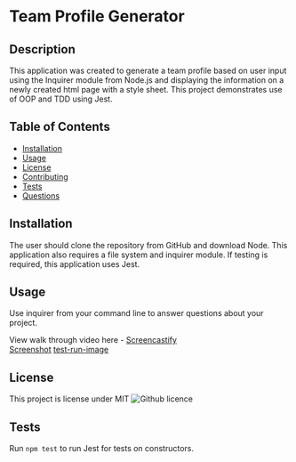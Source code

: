 # Team Profile Generator 

## Description 
This application was created to generate a team profile based on user input using the Inquirer module from Node.js and displaying the information on a newly created html page with a style sheet. This project demonstrates use of OOP and TDD using Jest. 
 
## Table of Contents
* [Installation](#installation)
* [Usage](#usage)
* [License](#license)
* [Contributing](#contributing)
* [Tests](#tests)
* [Questions](#questions)

## Installation 
The user should clone the repository from GitHub and download Node. This application also requires a file system and inquirer module. If testing is required, this application uses Jest. 

## Usage 
Use inquirer from your command line to answer questions about your project.

View walk through video here - [Screencastify](https://drive.google.com/file/d/1yS1RXXni5FA-sDp_LK4hnMeG655NIWz0/view?usp=sharing)<br>
[Screenshot](./assets/image/team-profile-generator.png)
[test-run-image](./assets/image/test-run.png)


## License 
This project is license under MIT
![Github licence](http://img.shields.io/badge/license-MIT-blue.svg)

## Tests
Run `npm test` to run Jest for tests on constructors. 

